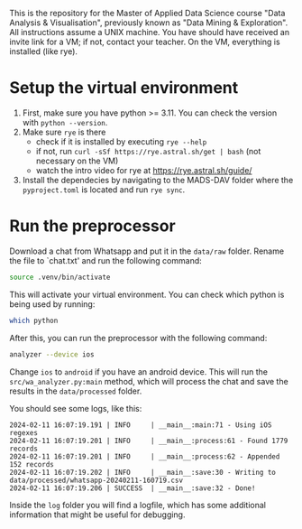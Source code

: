 This is the repository for the Master of Applied Data Science course "Data Analysis & Visualisation", previously known as "Data Mining & Exploration".
All instructions assume a UNIX machine. You have should have received an invite link for a VM; if not, contact your teacher.
On the VM, everything is installed (like rye).

# Setup the virtual environment
1. First, make sure you have python >= 3.11. You can check the version with `python --version`.
2. Make sure `rye` is there
    - check if it is installed by executing `rye --help`
    - if not, run `curl -sSf https://rye.astral.sh/get | bash` (not necessary on the VM)
    - watch the intro video for rye at https://rye.astral.sh/guide/
3. Install the dependecies by navigating to the MADS-DAV folder where the `pyproject.toml` is located and run `rye sync`.

# Run the preprocessor

Download a chat from Whatsapp and put it in the `data/raw` folder. Rename the file to `chat.txt' and run the following command:

```bash
source .venv/bin/activate
```

This will activate your virtual environment.
You can check which python is being used by running:
```bash
which python
```

After this, you can run the preprocessor with the following command:

```bash
analyzer --device ios
```
Change `ios` to `android` if you have an android device.
This will run the `src/wa_analyzer.py:main` method, which will process the chat and save the results in the `data/processed` folder.

You should see some logs, like this:
```
2024-02-11 16:07:19.191 | INFO     | __main__:main:71 - Using iOS regexes
2024-02-11 16:07:19.201 | INFO     | __main__:process:61 - Found 1779 records
2024-02-11 16:07:19.201 | INFO     | __main__:process:62 - Appended 152 records
2024-02-11 16:07:19.202 | INFO     | __main__:save:30 - Writing to data/processed/whatsapp-20240211-160719.csv
2024-02-11 16:07:19.206 | SUCCESS  | __main__:save:32 - Done!
```

Inside the `log` folder you will find a logfile, which has some additional information that might be useful for debugging.

